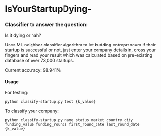 # IsYourStartupDying-

### Classifier to answer the question:
Is it dying or nah?

Uses ML neighbor classifier algorithm to let budding entrepreneurs if their startup is successful or not, just enter your company details in, cross your fingers and read your result which was calculated based on pre-existing database of over 73,000 startups.

Current accuracy: 98.941%

#### Usage
For testing:

```python classify-startup.py test {k_value}```

To classify your company:

```python classify-startup.py name status market country city funding_value funding_rounds first_round_date last_round_date {k_value}```
